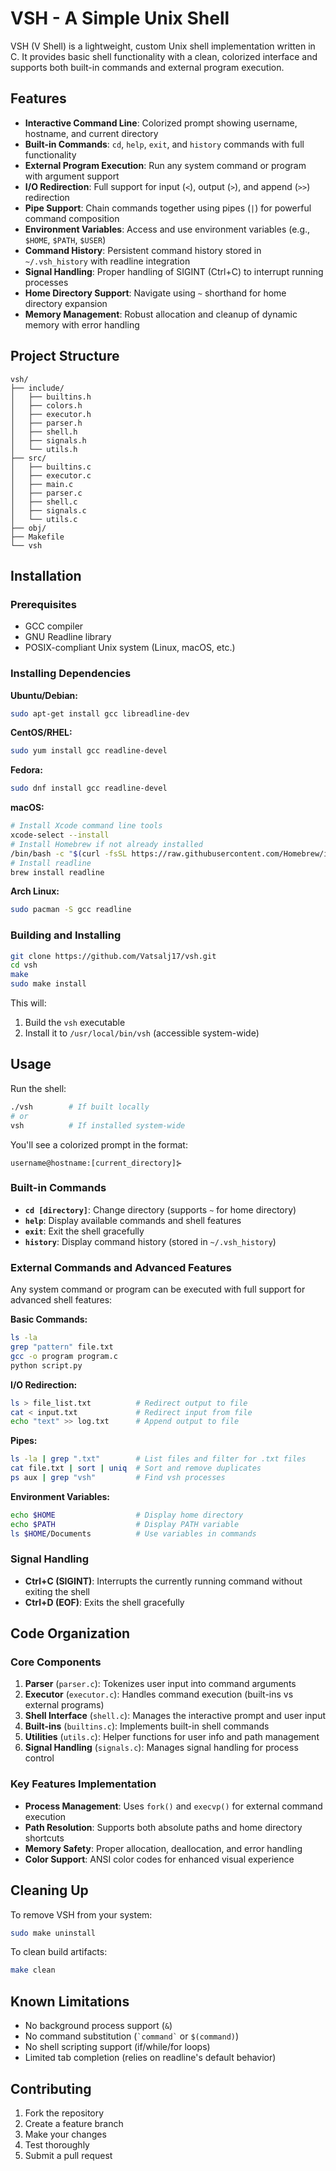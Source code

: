 # VSH - A Simple Unix Shell

VSH (V Shell) is a lightweight, custom Unix shell implementation written in C. It provides basic shell functionality with a clean, colorized interface and supports both built-in commands and external program execution.

## Features

- **Interactive Command Line**: Colorized prompt showing username, hostname, and current directory
- **Built-in Commands**: `cd`, `help`, `exit`, and `history` commands with full functionality
- **External Program Execution**: Run any system command or program with argument support
- **I/O Redirection**: Full support for input (`<`), output (`>`), and append (`>>`) redirection
- **Pipe Support**: Chain commands together using pipes (`|`) for powerful command composition
- **Environment Variables**: Access and use environment variables (e.g., `$HOME`, `$PATH`, `$USER`)
- **Command History**: Persistent command history stored in `~/.vsh_history` with readline integration
- **Signal Handling**: Proper handling of SIGINT (Ctrl+C) to interrupt running processes
- **Home Directory Support**: Navigate using `~` shorthand for home directory expansion
- **Memory Management**: Robust allocation and cleanup of dynamic memory with error handling

## Project Structure

```
vsh/
├── include/      
│   ├── builtins.h
│   ├── colors.h  
│   ├── executor.h
│   ├── parser.h  
│   ├── shell.h   
│   ├── signals.h 
│   └── utils.h   
├── src/          
│   ├── builtins.c
│   ├── executor.c
│   ├── main.c    
│   ├── parser.c  
│   ├── shell.c   
│   ├── signals.c 
│   └── utils.c   
├── obj/    
├── Makefile
└── vsh     
```

## Installation

### Prerequisites

- GCC compiler
- GNU Readline library
- POSIX-compliant Unix system (Linux, macOS, etc.)

### Installing Dependencies

**Ubuntu/Debian:**
```bash
sudo apt-get install gcc libreadline-dev
```

**CentOS/RHEL:**
```bash
sudo yum install gcc readline-devel
```

**Fedora:**
```bash
sudo dnf install gcc readline-devel
```

**macOS:**
```bash
# Install Xcode command line tools
xcode-select --install
# Install Homebrew if not already installed
/bin/bash -c "$(curl -fsSL https://raw.githubusercontent.com/Homebrew/install/HEAD/install.sh)"
# Install readline
brew install readline
```

**Arch Linux:**
```bash
sudo pacman -S gcc readline
```

### Building and Installing

```bash
git clone https://github.com/Vatsalj17/vsh.git
cd vsh
make
sudo make install
```

This will:
1. Build the `vsh` executable
2. Install it to `/usr/local/bin/vsh` (accessible system-wide)

## Usage

Run the shell:

```bash
./vsh        # If built locally
# or
vsh          # If installed system-wide
```

You'll see a colorized prompt in the format:
```
username@hostname:[current_directory]⊱
```

### Built-in Commands

- **`cd [directory]`**: Change directory (supports `~` for home directory)
- **`help`**: Display available commands and shell features
- **`exit`**: Exit the shell gracefully
- **`history`**: Display command history (stored in `~/.vsh_history`)

### External Commands and Advanced Features

Any system command or program can be executed with full support for advanced shell features:

**Basic Commands:**
```bash
ls -la
grep "pattern" file.txt
gcc -o program program.c
python script.py
```

**I/O Redirection:**
```bash
ls > file_list.txt          # Redirect output to file
cat < input.txt             # Redirect input from file
echo "text" >> log.txt      # Append output to file
```

**Pipes:**
```bash
ls -la | grep ".txt"        # List files and filter for .txt files
cat file.txt | sort | uniq  # Sort and remove duplicates
ps aux | grep "vsh"         # Find vsh processes
```

**Environment Variables:**
```bash
echo $HOME                  # Display home directory
echo $PATH                  # Display PATH variable
ls $HOME/Documents          # Use variables in commands
```

### Signal Handling

- **Ctrl+C (SIGINT)**: Interrupts the currently running command without exiting the shell
- **Ctrl+D (EOF)**: Exits the shell gracefully

## Code Organization

### Core Components

1. **Parser** (`parser.c`): Tokenizes user input into command arguments
2. **Executor** (`executor.c`): Handles command execution (built-ins vs external programs)
3. **Shell Interface** (`shell.c`): Manages the interactive prompt and user input
4. **Built-ins** (`builtins.c`): Implements built-in shell commands
5. **Utilities** (`utils.c`): Helper functions for user info and path management
6. **Signal Handling** (`signals.c`): Manages signal handling for process control

### Key Features Implementation

- **Process Management**: Uses `fork()` and `execvp()` for external command execution
- **Path Resolution**: Supports both absolute paths and home directory shortcuts
- **Memory Safety**: Proper allocation, deallocation, and error handling
- **Color Support**: ANSI color codes for enhanced visual experience

## Cleaning Up

To remove VSH from your system:

```bash
sudo make uninstall
```

To clean build artifacts:
```bash
make clean
```

## Known Limitations

- No background process support (`&`)
- No command substitution (`` `command` `` or `$(command)`)
- No shell scripting support (if/while/for loops)
- Limited tab completion (relies on readline's default behavior)

## Contributing

1. Fork the repository
2. Create a feature branch
3. Make your changes
4. Test thoroughly
5. Submit a pull request
